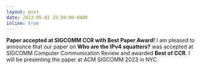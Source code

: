 ```yaml
---
layout: post
date: 2023-05-01 15:59:00-0400
inline: true
---
```


**Paper accepted at SIGCOMM CCR with Best Paper Award!** I am pleased to announce that our paper on **Who are the IPv4 squatters?** was accepted at SIGCOMM Computer Communication Review and awarded **Best of CCR**. I will be presenting the paper at ACM SIGCOMM 2023 in NYC.

